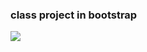 <h3>class project in bootstrap</h3>

<img src="C:\Users\admin\OneDrive\Desktop\class project in bootstrap\images\Screenshot 2024-12-18 202227.png">
